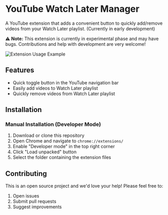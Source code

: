 # YouTube Watch Later Manager

A YouTube extension that adds a convenient button to quickly add/remove videos from your Watch Later playlist. (Currently in early development)

⚠️ **Note:** This extension is currently in experimental phase and may have bugs. Contributions and help with development are very welcome!

![Extension Usage Example](extension-usage-example.gif)

## Features

- Quick toggle button in the YouTube navigation bar
- Easily add videos to Watch Later playlist
- Quickly remove videos from Watch Later playlist

## Installation

### Manual Installation (Developer Mode)
1. Download or clone this repository
2. Open Chrome and navigate to `chrome://extensions/`
3. Enable "Developer mode" in the top right corner
4. Click "Load unpacked" button
5. Select the folder containing the extension files

## Contributing

This is an open source project and we'd love your help!
Please feel free to:
1. Open issues
2. Submit pull requests
3. Suggest improvements
